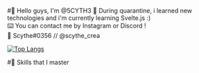 #🎐 Hello guys, I'm @5CYTH3
🔬 During quarantine, i learned new technologies and i'm currently learning Svelte.js :)  
⌨️ You can contact me by Instagram or Discord !  
📡 Scythe#0356 // @scythe_crea  

[![Top Langs](https://github-readme-stats.vercel.app/api/top-langs/?username=5CYTH3&layout=compact&bg_color=#0d1117)](https://github.com/anuraghazra/github-readme-stats)

#🎏 Skills that I master
